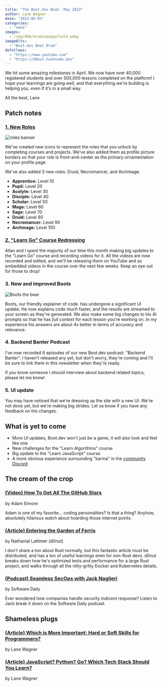 ```yaml
---
title: "The Boot.dev Beat. May 2023"
author: Lane Wagner
date: "2023-05-03"
categories:
  - "news"
images:
  - /img/800/druminpoppyfield.webp
imageAlts:
  - "Boot.dev Beat Drum"
dofollows:
  - "https://www.youtube.com"
  - "https://d0nut.hashnode.dev"
---
```


We hit some amazing milestones in April. We now have over 40,000 registered students and over 500,000 lessons completed on the platform! I hope your learnings are going well, and that everything we're building is helping you, even if it's in a small way.

All the best, Lane

## Patch notes

### [1. New Roles](https://boot.dev/achievements)

![roles banner](/img/800/rolesbanner.png.webp)

We've created new icons to represent the roles that you unlock by completing courses and projects. We've also added them as profile picture borders so that your role is front-and-center as the primary ornamentation on your profile page.

We've also added 3 new roles: Druid, Necromancer, and Archmage.

* **Apprentice:** Level 10
* **Pupil:** Level 20
* **Acolyte:** Level 30
* **Disciple:** Level 40
* **Scholar:** Level 50
* **Mage:** Level 60
* **Sage:** Level 70
* **Druid:** Level 80
* **Necromancer:** Level 90
* **Archmage:** Level 100

### [2. "Learn Go" Course Redressing](https://boot.dev/learn/learn-golang)

Allan and I spent the majority of our time this month making big updates to the "Learn Go" course and recording videos for it. All the videos are now recorded and edited, and we'll be releasing them on YouTube and as embedded videos in the course over the next few weeks. Keep an eye out for those to drop!

### 3. New and improved Boots

![Boots the bear](/img/800/bootsprofile.webp.webp)

Boots, our friendly explainer of code. has undergone a significant UI update. He now explains code *much* faster, and the results are streamed to your screen as they're generated. We also make some big changes to his AI prompts so that he has *full context* for each lesson you're working on. In my experience his answers are about 4x better in terms of accuracy and relevance.

### 4. Backend Banter Podcast

I've now recorded 6 episodes of our new Boot.dev podcast: "Backend Banter". I haven't released any yet, but don't worry, they're coming and I'll be sure to link them in this newsletter when they're ready.

If you know someone I should interview about backend related topics, please let me know!

### 5. UI update

You may have noticed that we're dressing up the site with a new UI. We're not done yet, but we're making big strides. Let us know if you have any feedback on the changes.

## What is yet to come

* More UI updates, Boot.dev won't just *be* a game, it will also look and feel like one
* New challenges for the "Learn Algorithms" course
* Big update to the "Learn JavaScript" course
* A more obvious experience surrounding "karma" in the [community Discord](https://boot.dev/community)

## The cream of the crop

### [(Video) How To Get All The GitHub Stars](https://www.youtube.com/watch?v=-MKxFLyyUpI)

by Adam Elmore

Adam is one of my favorite... coding personalities? Is that a thing? Anyhow, absolutely hilarious watch about hoarding those internet points.

### [(Article) Entering the Garden of Ferris](https://d0nut.hashnode.dev/entering-the-garden-of-ferris)

by Nathanial Lattimer (d0nut)

I don't share a ton about Rust normally, but this fantastic article must be distributed, and has a ton of useful learnings even for non-Rust devs. d0nut breaks down how he's optimized tests and performance for a large Rust project, and walks through all the nitty-gritty Docker and Kubernetes details.

### [(Podcast) Seamless SecOps with Jack Naglieri](https://www.youtube.com/watch?v=-SToH-jW68o)

by Software Daily

Ever wondered how companies handle security indicent response? Listen to Jack break it down on the Software Daily podcast.

## Shameless plugs

### [(Article) Which is More Important: Hard or Soft Skills for Programmers?](/jobs/hard-vs-soft-skills-for-programmers/)

by Lane Wagner

### [(Article) JavaScript? Python? Go? Which Tech Stack Should You Learn?](/education/which-tech-stack-to-learn/)

by Lane Wagner
